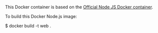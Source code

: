 This Docker container is based on the [Official Node JS Docker container](https://hub.docker.com/_/node/).

To build this Docker Node.js image: 

$ docker build -t web .